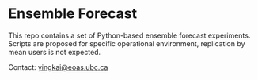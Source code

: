 # Ensemble Forecast

This repo contains a set of Python-based ensemble forecast experiments. Scripts are proposed for specific operational environment, replication by mean users is not expected. 

Contact: yingkai@eoas.ubc.ca
